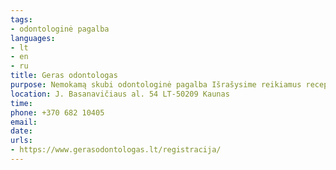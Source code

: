 ```yaml
---
tags:
- odontologinė pagalba
languages:
- lt
- en
- ru
title: Geras odontologas
purpose: Nemokamą skubi odontologinė pagalba Išrašysime reikiamus receptus (ne tik dėl dantų skausmo)Įgysime reikiamus vaistus (ne tik dėl dantų skausmo) Kiek galėsime, padėsime susisiekti su kolegomis – kitais gydytojais specialistais
location: J. Basanavičiaus al. 54 LT-50209 Kaunas
time: 
phone: +370 682 10405
email: 
date: 
urls:
- https://www.gerasodontologas.lt/registracija/
---
```

